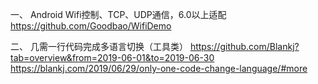 一、
Android Wifi控制、TCP、UDP通信，6.0以上适配
https://github.com/Goodbao/WifiDemo

二、
几需一行代码完成多语言切换（工具类）
https://github.com/Blankj?tab=overview&from=2019-06-01&to=2019-06-30
https://blankj.com/2019/06/29/only-one-code-change-language/#more

